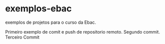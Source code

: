 # exemplos-ebac
exemplos de projetos para o curso da Ebac.

Primeiro exemplo de comit e push de repositorio remoto.
Segundo commit.
Terceiro Commit
